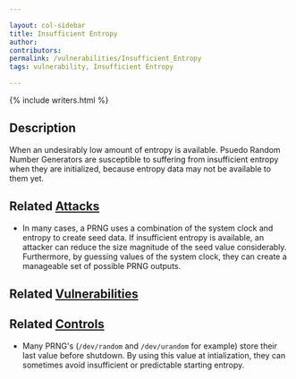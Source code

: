 ```yaml
---

layout: col-sidebar
title: Insufficient Entropy
author: 
contributors: 
permalink: /vulnerabilities/Insufficient_Entropy
tags: vulnerability, Insufficient Entropy

---
```


{% include writers.html %}

## Description

When an undesirably low amount of entropy is available. Psuedo Random Number Generators are susceptible to suffering from insufficient entropy when they are initialized, because entropy data may not be available to them yet.

## Related [Attacks](../attacks/)

- In many cases, a PRNG uses a combination of the system clock and entropy to create seed data. If insufficient entropy is available, an attacker can reduce the size magnitude of the seed value considerably. Furthermore, by guessing values of the system clock, they can create a manageable set of possible PRNG outputs.

## Related [Vulnerabilities](../vulnerabilities/)

## Related [Controls](../controls/)

- Many PRNG's (`/dev/random` and `/dev/urandom` for example) store their last value before shutdown. By using this value at intialization, they can sometimes avoid insufficient or predictable starting entropy.
